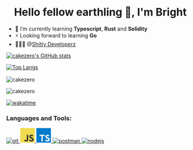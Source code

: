 <h1 align="center">Hello fellow earthling 👋, I'm Bright</h1>

<!--
**cakezero/cakezero** is a ✨ _special_ ✨ repository because its `README.md` (this file) appears on your GitHub profile.

Here are some ideas to get you started: -->
- 🌱 I’m currently learning **Typescript**, **Rust** and **Solidity**
- ⚡ Looking forward to learning **Go**
- 👨🏾‍🍳 @[Shitty Developerz](https://github.com/ShittyDevz)
  



[![cakezero's GitHub stats](https://github-readme-stats.vercel.app/api?username=cakezero&show_icons=true&locale=en&count_private=true&count_public=true)](https://github.com/cakezero/github-readme-stats)


[![Top Langs](https://github-readme-stats.vercel.app/api/top-langs/?username=cakezero&langs_count=10&layout=compact)](https://github.com/cakezero/github-readme-stats)

<p><img align="center" src="https://github-readme-streak-stats.herokuapp.com/?user=cakezero&" alt="cakezero" /></p>

<p align="left"> <img src="https://komarev.com/ghpvc/?username=cakezero&label=Profile%20views&color=0e75b6&style=flat" alt="cakezero" /> </p>

[![wakatime](https://wakatime.com/badge/user/d6ca78a9-04ec-4d62-a0e7-d8c9f0f6c31b.svg)](https://wakatime.com/@d6ca78a9-04ec-4d62-a0e7-d8c9f0f6c31b)

<h3 align="left">Languages and Tools:</h3>
<p align="left"> <a href="https://git-scm.com/" target="_blank" rel="noreferrer"> <img src="https://www.vectorlogo.zone/logos/git-scm/git-scm-icon.svg" alt="git" width="40" height="40"/> </a> <a href="https://developer.mozilla.org/en-US/docs/Web/JavaScript" target="_blank" rel="noreferrer"> <img src="https://raw.githubusercontent.com/devicons/devicon/master/icons/javascript/javascript-original.svg" alt="javascript" width="40" height="40"/> </a> <a href="https://typescriptlang.org" target="_blank" rel="noreferrer"> <img src="https://raw.githubusercontent.com/devicons/devicon/master/icons/typescript/typescript-original.svg" alt="typescript" width="40" height="40"/> <a href="https://postman.com" target="_blank" rel="noreferrer"> <img src="https://www.vectorlogo.zone/logos/getpostman/getpostman-icon.svg" alt="postman" width="40" height="40"/> </a> <a href="https://nodejs.org" target="_blank" rel="noreferrer"> <img src="https://www.vectorlogo.zone/logos/nodejs/nodejs-icon.svg" alt="nodejs" width="40" height="40" /> </a> </p>
